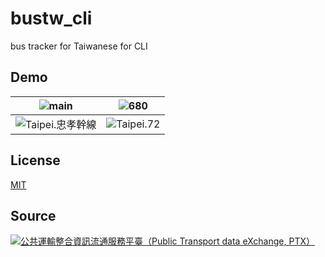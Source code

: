 # bustw_cli
bus tracker for Taiwanese for CLI

## Demo
| ![main](https://imgur.com/2WjJicz.png) | ![680](https://imgur.com/JIehNZL.png) |
| :-------------------------------------: | :-------------------------------------: |
| ![Taipei.忠孝幹線](https://imgur.com/rC6GbP2.png) | ![Taipei.72](https://imgur.com/1PM33zC.png) |

## License
[MIT](License)

## Source
[![公共運輸整合資訊流通服務平臺（Public Transport data eXchange, PTX）](https://imgur.com/wp2gOeU.png)](http://ptx.transportdata.tw/PTX)
